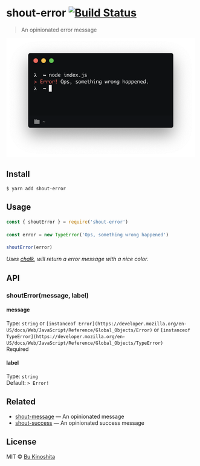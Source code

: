 # shout-error [![Build Status](https://travis-ci.org/bukinoshita/shout-error.svg?branch=master)](https://travis-ci.org/bukinoshita/shout-error)

> An opinionated error message

<img src="demo.png" width="500" />

## Install

```
$ yarn add shout-error
```

## Usage

```js
const { shoutError } = require('shout-error')

const error = new TypeError('Ops, something wrong happened')

shoutError(error)
```

_Uses [chalk](https://github.com/chalk/chalk), will return a error message with a nice color._

## API

### shoutError(message, label)

#### message

Type: `string` or `[instanceof Error](https://developer.mozilla.org/en-US/docs/Web/JavaScript/Reference/Global_Objects/Error)` or `[instanceof TypeError](https://developer.mozilla.org/en-US/docs/Web/JavaScript/Reference/Global_Objects/TypeError)`<br>
Required

#### label

Type: `string`<br>
Default: `> Error!`

## Related

- [shout-message](https://github.com/bukinoshita/shout-message) — An opinionated message
- [shout-success](https://github.com/bukinoshita/shout-success) — An opinionated success message

## License

MIT © [Bu Kinoshita](https://bukinoshita.io)
